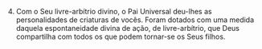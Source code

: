 ﻿4. Com o Seu livre-arbítrio divino, o Pai Universal deu-lhes as personalidades de criaturas de vocês. Foram dotados com uma medida daquela espontaneidade divina de ação, de livre-arbítrio, que Deus compartilha com todos os que podem tornar-se os Seus filhos.